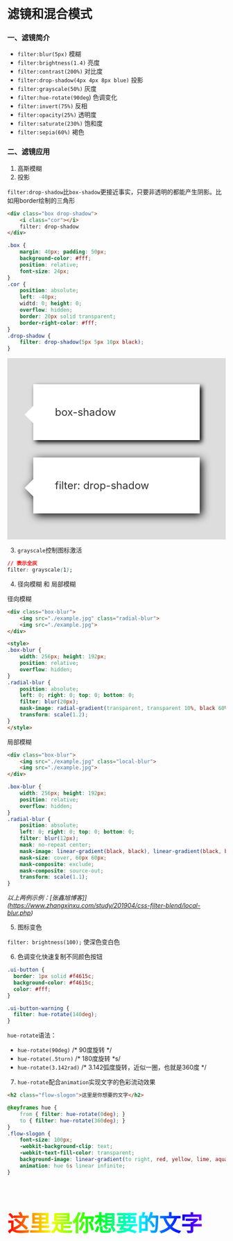 # 滤镜和混合模式

### 一、滤镜简介

- `filter:blur(5px)`	模糊
- `filter:brightness(1.4)`	亮度
- `filter:contrast(200%)`	对比度
- `filter:drop-shadow(4px 4px 8px blue)`	投影
- `filter:grayscale(50%)`	灰度
- `filter:hue-rotate(90deg`)	色调变化
- `filter:invert(75%)`	反相
- `filter:opacity(25%)`	透明度
- `filter:saturate(230%)`	饱和度
- `filter:sepia(60%)`	褐色

### 二、滤镜应用

1. 高斯模糊
2. 投影

`filter:drop-shadow`比`box-shadow`更接近事实，只要非透明的都能产生阴影。比如用border绘制的三角形
````html
<div class="box drop-shadow">
    <i class="cor"></i>
    filter: drop-shadow
</div>
````
````css
.box {
    margin: 40px; padding: 50px;
    background-color: #fff;
    position: relative;
    font-size: 24px;
}
.cor {
    position: absolute;
    left: -40px;
    widtd: 0; height: 0;
    overflow: hidden;
    border: 20px solid transparent;
    border-right-color: #fff;
}
.drop-shadow {
    filter: drop-shadow(5px 5px 10px black);
}
````

<div class="box-shadow-wrap">
<div class="box box-shadow">
    <i class="cor"></i>
    box-shadow
</div>
<div class="box drop-shadow">
    <i class="cor"></i>
    filter: drop-shadow
</div>
</div>


3. `grayscale`控制图标激活
````css
// 表示全灰
filter: grayscale(1);
````
4. 径向模糊 和 局部模糊

径向模糊
````html
<div class="box-blur">
    <img src="./example.jpg" class="radial-blur">
    <img src="./example.jpg">
</div>
````
````html
<style>
.box-blur {
    width: 256px; height: 192px;
    position: relative;
    overflow: hidden;
}
.radial-blur {
    position: absolute;
    left: 0; right: 0; top: 0; bottom: 0;
    filter: blur(20px);
    mask-image: radial-gradient(transparent, transparent 10%, black 60%);
    transform: scale(1.2);
}
</style>
````

局部模糊

````html
<div class="box-blur">
    <img src="./example.jpg" class="local-blur">
    <img src="./example.jpg">
</div>
````
````css
.box-blur {
    width: 256px; height: 192px;
    position: relative;
    overflow: hidden;
}
.radial-blur {
    position: absolute;
    left: 0; right: 0; top: 0; bottom: 0;
    filter: blur(12px);
    mask: no-repeat center;
    mask-image: linear-gradient(black, black), linear-gradient(black, black);
    mask-size: cover, 60px 60px;
    mask-composite: exclude;
    mask-composite: source-out;
    transform: scale(1.1);
}
````
*以上两例示例：[张鑫旭博客]](https://www.zhangxinxu.com/study/201904/css-filter-blend/local-blur.php)*

5. 图标变色

`filter: brightness(100);` 使深色变白色

6. 色调变化快速复制不同颜色按钮

````css
.ui-button {
  border: 1px solid #f4615c;
  background-color: #f4615c;
  color: #fff; 
}
````
````css
.ui-button-warning {
  filter: hue-rotate(140deg);
}
````
`hue-rotate`语法：
- `hue-rotate(90deg)`   /* 90度旋转 */
- `hue-rotate(.5turn)`       /* 180度旋转 *s/
- `hue-rotate(3.142rad)`     /* 3.142弧度旋转，近似一圈，也就是360度 */

7. `hue-rotate`配合`animation`实现文字的色彩流动效果
````html
<h2 class="flow-slogon">这里是你想要的文字</h2>
````
````css
@keyframes hue {
    from { filter: hue-rotate(0deg); }
    to { filter: hue-rotate(360deg); }
}
.flow-slogon {
    font-size: 100px;
    -webkit-background-clip: text;
    -webkit-text-fill-color: transparent;
    background-image: linear-gradient(to right, red, yellow, lime, aqua, blue, fuchsia);
    animation: hue 6s linear infinite;
}
````

<h2 class="flow-slogon">这里是你想要的文字</h2>

<style>
    .page-header {
        display: none;
    }
    @keyframes hue {
    from { filter: hue-rotate(0deg); }
    to { filter: hue-rotate(360deg); }
}
.flow-slogon {
    font-size: 50px;
    -webkit-background-clip: text;
    -webkit-text-fill-color: transparent;
    background-image: linear-gradient(to right, red, yellow, lime, aqua, blue, fuchsia);
    animation: hue 6s linear infinite;
}
.box-shadow-wrap {
    padding: 20px;
    background: #ddd;
}
.box-shadow-wrap .box {
    margin: 40px; padding: 50px;
    background-color: #fff;
    position: relative;
    font-size: 24px;
    color: #333;
}
.box-shadow-wrap .cor {
    position: absolute;
    left: -40px;
    width: 0; height: 0;
    overflow: hidden;
    border: 20px solid transparent;
    border-right-color: #fff;
}
.box-shadow {
    box-shadow: 5px 5px 10px black;
}
.drop-shadow {
    filter: drop-shadow(5px 5px 10px black);
}
</style>
